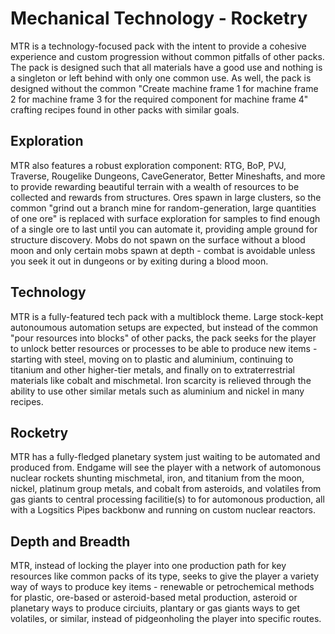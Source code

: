 # Mechanical Technology - Rocketry
MTR is a technology-focused pack with the intent to provide a cohesive experience and custom progression without common pitfalls of other packs. The pack is designed such that all materials have a good use and nothing is a singleton or left behind with only one common use. As well, the pack is designed without the common "Create machine frame 1 for machine frame 2 for machine frame 3 for the required component for machine frame 4" crafting recipes found in other packs with similar goals.

## Exploration
MTR also features a robust exploration component: RTG, BoP, PVJ, Traverse, Rougelike Dungeons, CaveGenerator, Better Mineshafts, and more to provide rewarding beautiful terrain with a wealth of resources to be collected and rewards from structures. Ores spawn in large clusters, so the common "grind out a branch mine for random-generation, large quantities of one ore" is replaced with surface exploration for samples to find enough of a single ore to last until you can automate it, providing ample ground for structure discovery. Mobs do not spawn on the surface without a blood moon and only certain mobs spawn at depth - combat is avoidable unless you seek it out in dungeons or by exiting during a blood moon.

## Technology
MTR is a fully-featured tech pack with a multiblock theme. Large stock-kept autonoumous automation setups are expected, but instead of the common "pour resources into blocks" of other packs, the pack seeks for the player to unlock better resources or processes to be able to produce new items - starting with steel, moving on to plastic and aluminium, continuing to titanium and other higher-tier metals, and finally on to extraterrestrial materials like cobalt and mischmetal. Iron scarcity is relieved through the ability to use other similar metals such as aluminium and nickel in many recipes.

## Rocketry
MTR has a fully-fledged planetary system just waiting to be automated and produced from. Endgame will see the player with a network of automonous nuclear rockets shunting mischmetal, iron, and titanium from the moon, nickel, platinum group metals, and cobalt from asteroids, and volatiles from gas giants to central processing facilitie(s) to for automonous production, all with a Logsitics Pipes backbonw and running on custom nuclear reactors.

## Depth and Breadth
MTR, instead of locking the player into one production path for key resources like common packs of its type, seeks to give the player a variety way of ways to produce key items - renewable or petrochemical methods for plastic, ore-based or asteroid-based metal production, asteroid or planetary ways to produce circiuits, plantary or gas giants ways to get volatiles, or similar, instead of pidgeonholing the player into specific routes.
